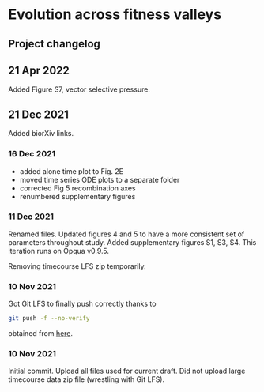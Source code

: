 
# Evolution across fitness valleys
## Project changelog

## 21 Apr 2022
Added Figure S7, vector selective pressure.

## 21 Dec 2021
Added biorXiv links.

### 16 Dec 2021
- added alone time plot to Fig. 2E
- moved time series ODE plots to a separate folder
- corrected Fig 5 recombination axes
- renumbered supplementary figures

### 11 Dec 2021
Renamed files. Updated figures 4 and 5 to have a more consistent set of
parameters throughout study. Added supplementary figures S1, S3, S4.
This iteration runs on Opqua v0.9.5.

Removing timecourse LFS zip temporarily.

### 10 Nov 2021
Got Git LFS to finally push correctly thanks to
```bash
git push -f --no-verify
```
obtained from [here](https://stackoverflow.com/questions/57715457/git-lfs-files-not-pushing-to-remote-repo).

### 10 Nov 2021
Initial commit. Upload all files used for current draft. Did not upload
large timecourse data zip file (wrestling with Git LFS).

